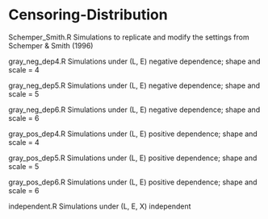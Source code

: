 # Censoring-Distribution

Schemper_Smith.R   Simulations to replicate and modify the settings from Schemper & Smith (1996)

gray_neg_dep4.R    Simulations under (L, E) negative dependence; shape and scale = 4

gray_neg_dep5.R    Simulations under (L, E) negative dependence; shape and scale = 5

gray_neg_dep6.R    Simulations under (L, E) negative dependence; shape and scale = 6

gray_pos_dep4.R    Simulations under (L, E) positive dependence; shape and scale = 4

gray_pos_dep5.R    Simulations under (L, E) positive dependence; shape and scale = 5

gray_pos_dep6.R    Simulations under (L, E) positive dependence; shape and scale = 6

independent.R      Simulations under (L, E, X) independent
